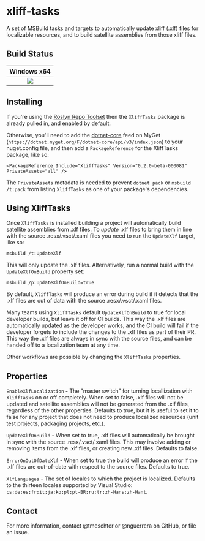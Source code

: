 # xliff-tasks

A set of MSBuild tasks and targets to automatically update xliff (.xlf) files for localizable resources, and to build satellite assemblies from those xliff files.

## Build Status

|Windows x64 |
|:------:|
|[![][win-x64-build-badge]][win-x64-build]|

## Installing

If you're using the [Roslyn Repo Toolset][roslyn-repo-toolset] then the `XliffTasks` package is already pulled in, and enabled by default.

Otherwise, you'll need to add the [dotnet-core](https://dotnet.myget.org/feed/dotnet-core/package/nuget/XliffTasks) feed on MyGet (`https://dotnet.myget.org/F/dotnet-core/api/v3/index.json`) to your nuget.config file, and then add a `PackageReference` for the XliffTasks package, like so:

```
<PackageReference Include="XliffTasks" Version="0.2.0-beta-000081" PrivateAssets="all" />
```

The `PrivateAssets` metadata is needed to prevent `dotnet pack` or `msbuild /t:pack` from listing `XliffTasks` as one of your package's dependencies.

## Using XliffTasks

Once `XliffTasks` is installed building a project will automatically build satellite assemblies from .xlf files. To _update_ .xlf files to bring them in line with the source .resx/.vsct/.xaml files you need to run the `UpdateXlf` target, like so: 

```
msbuild /t:UpdateXlf
```

This will only update the .xlf files. Alternatively, run a normal build with the `UpdateXlfOnBuild` property set:

```
msbuild /p:UpdateXlfOnBuild=true
```

By default, `XliffTasks` will produce an error during build if it detects that the .xlf files are out of data with the source .resx/.vsct/.xaml files.

Many teams using `XliffTasks` default `UpdateXlfOnBuild` to true for local developer builds, but leave it off for CI builds. This way the .xlf files are automatically updated as the developer works, and the CI build will fail if the developer forgets to include the changes to the .xlf files as part of their PR. This way the .xlf files are always in sync with the source files, and can be handed off to a localization team at any time.

Other workflows are possible by changing the `XliffTasks` properties.

## Properties

`EnableXlfLocalization` - The "master switch" for turning locallization with `XliffTasks` on or off completely. When set to false, .xlf files will not be updated and satellite assemblies will not be generated from the .xlf files, regardless of the other properties. Defaults to true, but it is useful to set it to false for any project that does not need to produce localized resources (unit test projects, packaging projects, etc.).

`UpdateXlfOnBuild` - When set to true, .xlf files will automatically be brought in sync with the source .resx/.vsct/.xaml files. This may involve adding or removing items from the .xlf files, or creating new .xlf files. Defaults to false.

`ErrorOnOutOfDateXlf` - When set to true the build will produce an error if the .xlf files are out-of-date with respect to the source files. Defaults to true.

`XlfLanguages` - The set of locales to which the project is localized. Defaults to the thirteen locales supported by Visual Studio: `cs;de;es;fr;it;ja;ko;pl;pt-BR;ru;tr;zh-Hans;zh-Hant`.

## Contact

For more information, contact @tmeschter or @nguerrera on GitHub, or file an issue.
 
[win-x64-build-badge]: https://devdiv.visualstudio.com/_apis/public/build/definitions/0bdbc590-a062-4c3f-b0f6-9383f67865ee/5803/badge
[win-x64-build]: https://devdiv.visualstudio.com/DevDiv/_build/index?definitionId=5803&_a=completed
[roslyn-repo-toolset]: https://github.com/dotnet/roslyn-tools/blob/master/docs/RepoToolset.md
